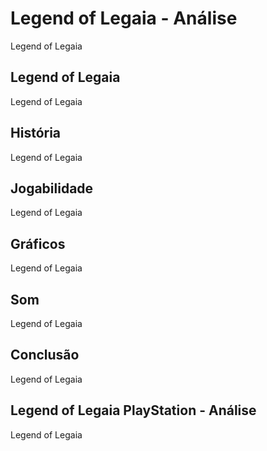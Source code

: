 ---
---

# Legend of Legaia - Análise

Legend of Legaia

## Legend of Legaia

Legend of Legaia

## História

Legend of Legaia

## Jogabilidade

Legend of Legaia

## Gráficos

Legend of Legaia

## Som

Legend of Legaia

## Conclusão

Legend of Legaia

## Legend of Legaia PlayStation - Análise

Legend of Legaia
